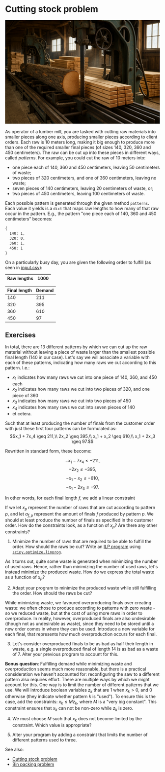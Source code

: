 # Cutting stock problem

![Lumber mill](lumber_mill.png "Generated by ChatGPT")

As operator of a lumber mill, you are tasked with cutting raw materials into smaller pieces along one axis, producing smaller pieces according to client orders. Each raw is 10 meters long, making it big enough to produce more than one of the required smaller final pieces (of sizes 140, 320, 360 and 450 centimeters). The raw can be cut up into these pieces in different ways, called _patterns_. For example, you could cut the raw of 10 meters into:

- one piece each of 140, 360 and 450 centimeters, leaving 50 centimeters of waste;
- two pieces of 320 centimeters, and one of 360 centimeters, leaving no waste;
- seven pieces of 140 centimeters, leaving 20 centimeters of waste, or;
- two pieces of 450 centimeters, leaving 100 centimeters of waste.

Each possible pattern is generated through the given method `patterns`. Each value it yields is a `dict` that maps raw lengths to how many of that raw occur in the pattern. E.g., the pattern "one piece each of 140, 360 and 450 centimeters" becomes:
```
{
  140: 1,
  320: 0,
  360: 1,
  450: 1
}
```

On a particularly busy day, you are given the following order to fulfill (as seen in [input.csv](input.csv)):

| Raw lengths  | 1000   |
|--------------|--------|

| Final length | Demand |
|--------------|--------|
| 140          | 211    |
| 320          | 395    |
| 360          | 610    |
| 450          | 97     |

## Exercises

In total, there are 13 different patterns by which we can cut up the raw material without leaving a piece of waste larger than the smallest possible final length (140 in our case). Let's say we will associate a variable with each of these patterns, indicating how many raws we cut according to this pattern. I.e.:

- $x_1$ indicates how many raws we cut into one piece of 140, 360, and 450 each
- $x_2$ indicates how many raws we cut into two pieces of 320, and one piece of 360
- $x_3$ indicates how many raws we cut into two pieces of 450
- $x_4$ indicates how many raws we cut into seven pieces of 140
- et cetera.

Such that at least producing the number of finals from the customer order with just these first four patterns can be formulated as:
$$x_1 + 7x_4 \geq 211,\\
2x_2 \geq 395,\\
x_1 + x_2 \geq 610,\\
x_1 + 2x_3 \geq 97.$$

Rewritten in standard form, these become:

$$-x_1 - 7x_4 \leq -211,$$
$$-2x_2 \leq -395,$$
$$-x_1 - x_2 \leq -610,$$
$$-x_1 -2x_3 \leq -97.$$

In other words, for each final length $f$, we add a linear constraint 

If we let $x_p$ represent the number of raws that are cut according to pattern $p$, and let $a_{f,p}$ represent the amount of finals $f$ produced by pattern $p$. We should at least produce the number of finals as specified in the customer order. How do the constraints look, as a function of $x_p$? Are there any other constraints?

 1. Minimize the number of raws that are required to be able to fulfill the order. How should the raws be cut? Write an [ILP program](https://en.wikipedia.org/wiki/Integer_programming) using [`scipy.optimize.linprog`](https://docs.scipy.org/doc/scipy/reference/generated/scipy.optimize.linprog.html).

As it turns out, quite some waste is generated when minimizing the number of used raws. Hence, rather than minimizing the number of used raws, let's instead minimize the produced waste. How do we express the total waste as a function of $x_p$?

 2. Adapt your program to minimize the produced waste while still fulfilling the order. How should the raws be cut?

While minimizing waste, we favoured overproducing finals over creating waste: we often chose to produce according to patterns with zero waste - so we reduced waste, but at the cost of using more raws in order to overproduce. In reality, however, overproduced finals are also undesirable (though not as undesirable as waste), since they need to be stored until a new order comes in where they can be used. Introduce a new variable for each final, that represents how much overproduction occurs for each final.

 3. Let's consider overproduced finals to be as bad as half their length in waste, e.g. a single overproduced final of length 14 is as bad as a waste of 7. Alter your previous program to account for this.

**Bonus question**: Fulfilling demand while minimizing waste and overproduction seems much more reasonable, but there is a practical consideration we haven't accounted for: reconfiguring the saw to a different pattern also requires effort. There are multiple ways by which we might account for this. One way is to limit the number of different patterns that we use. We will introduce boolean variables $z_k$ that are $1$ when $x_k > 0$, and $0$ otherwise (they indicate whether pattern $k$ is "used"). To ensure this is the case, add the constraints: $x_k \leq M z_k$, where $M$ is a "very big constant". This constraint ensures that $x_k$ can not be non-zero while $z_k$ is zero.

 4. We must choose $M$ such that $x_k$ does not become limited by the constraint. Which value is appropriate?

 5. Alter your program by adding a constraint that limits the number of different patterns used to three. 

See also:
 - [Cutting stock problem](https://en.wikipedia.org/wiki/Cutting_stock_problem)
 - [Bin packing problem](https://en.wikipedia.org/wiki/Bin_packing_problem)
